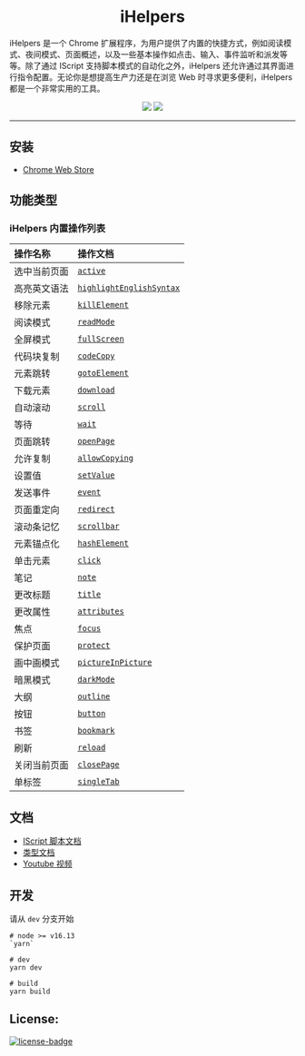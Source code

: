 <h1 align="center">iHelpers</h1>
<p align="left">iHelpers 是一个 Chrome 扩展程序，为用户提供了内置的快捷方式，例如阅读模式、夜间模式、页面概述，以及一些基本操作如点击、输入、事件监听和派发等等。除了通过 IScript 支持脚本模式的自动化之外，iHelpers 还允许通过其界面进行指令配置。无论你是想提高生产力还是在浏览 Web 时寻求更多便利，iHelpers 都是一个非常实用的工具。
</p>
<p align="center">
   <a href="https://github.com/solobat/iHelpers/releases"><img src="https://img.shields.io/badge/lastest_version-1.8.0-blue.svg"></a>
   <a target="_blank" href="https://chrome.google.com/webstore/detail/ihelpers/hcnekoladldejmeindnhpjkfhjadcick"><img src="https://img.shields.io/badge/download-_chrome_webstore-brightgreen.svg"></a>
</p>

---

## 安装

- [Chrome Web Store](https://chrome.google.com/webstore/detail/ihelpers/hcnekoladldejmeindnhpjkfhjadcick)

## 功能类型
### iHelpers 内置操作列表

| 操作名称 | 操作文档 |
| :--- | :--- |
| 选中当前页面 | [`active`](https://types.ihelpers.xyz/modules/Active.html) |
| 高亮英文语法 | [`highlightEnglishSyntax`](https://types.ihelpers.xyz/modules/HighlightEnglishSyntax.html) |
| 移除元素 | [`killElement`](https://types.ihelpers.xyz/modules/KillElement.html) |
| 阅读模式 | [`readMode`](https://types.ihelpers.xyz/modules/ReadMode.html) |
| 全屏模式 | [`fullScreen`](https://types.ihelpers.xyz/modules/FullScreen.html) |
| 代码块复制 | [`codeCopy`](https://types.ihelpers.xyz/modules/CodeCopy.html) |
| 元素跳转 | [`gotoElement`](https://types.ihelpers.xyz/modules/GotoElement.html) |
| 下载元素 | [`download`](https://types.ihelpers.xyz/modules/Download.html) |
| 自动滚动 | [`scroll`](https://types.ihelpers.xyz/modules/Scroll.html) |
| 等待 | [`wait`](https://types.ihelpers.xyz/modules/Wait.html) |
| 页面跳转 | [`openPage`](https://types.ihelpers.xyz/modules/OpenPage.html) |
| 允许复制 | [`allowCopying`](https://types.ihelpers.xyz/modules/AllowCopying.html) |
| 设置值 | [`setValue`](https://types.ihelpers.xyz/modules/SetValue.html) |
| 发送事件 | [`event`](https://types.ihelpers.xyz/modules/Event.html) |
| 页面重定向 | [`redirect`](https://types.ihelpers.xyz/modules/Redirect.html) |
| 滚动条记忆 | [`scrollbar`](https://types.ihelpers.xyz/modules/Scrollbar.html) |
| 元素锚点化 | [`hashElement`](https://types.ihelpers.xyz/modules/HashElement.html) |
| 单击元素 | [`click`](https://types.ihelpers.xyz/modules/Click.html) |
| 笔记 | [`note`](https://types.ihelpers.xyz/modules/Note.html) |
| 更改标题 | [`title`](https://types.ihelpers.xyz/modules/Title.html) |
| 更改属性 | [`attributes`](https://types.ihelpers.xyz/modules/Attributes.html) |
| 焦点 | [`focus`](https://types.ihelpers.xyz/modules/Focus.html) |
| 保护页面 | [`protect`](https://types.ihelpers.xyz/modules/Protect.html) |
| 画中画模式 | [`pictureInPicture`](https://types.ihelpers.xyz/modules/PictureInPicture.html) |
| 暗黑模式 | [`darkMode`](https://types.ihelpers.xyz/modules/DarkMode.html) |
| 大纲 | [`outline`](https://types.ihelpers.xyz/modules/Outline.html) |
| 按钮 | [`button`](https://types.ihelpers.xyz/modules/Button.html) |
| 书签 | [`bookmark`](https://types.ihelpers.xyz/modules/Bookmark.html) |
| 刷新 | [`reload`](https://types.ihelpers.xyz/modules/Reload.html) |
| 关闭当前页面 | [`closePage`](https://types.ihelpers.xyz/modules/ClosePage.html) |
| 单标签 | [`singleTab`](https://types.ihelpers.xyz/modules/)

## 文档
- [IScript 脚本文档](https://docs.ihelpers.xyz/)
- [类型文档](https://types.ihelpers.xyz/)
- [Youtube 视频](https://www.youtube.com/watch?v=L7DpcRtkq2U)

## 开发

请从 `dev` 分支开始

```
# node >= v16.13
`yarn`

# dev
yarn dev

# build
yarn build
```

## License:

[![license-badge]][license-link]

<!-- Link -->

[version-badge]: https://img.shields.io/badge/lastest_version-1.6.0-blue.svg
[version-link]: https://github.com/solobat/iHelpers
[chrome-badge]: https://img.shields.io/badge/download-_chrome_webstore-brightgreen.svg
[offline-badge]: https://img.shields.io/badge/download-_crx-brightgreen.svg
[license-badge]: https://img.shields.io/github/license/mashape/apistatus.svg
[license-link]: https://opensource.org/licenses/MIT
